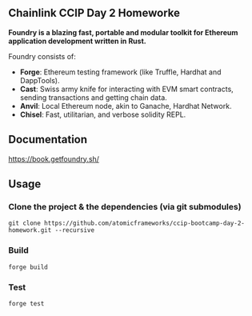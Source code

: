 ## Chainlink CCIP Day 2 Homeworke

**Foundry is a blazing fast, portable and modular toolkit for Ethereum application development written in Rust.**

Foundry consists of:

-   **Forge**: Ethereum testing framework (like Truffle, Hardhat and DappTools).
-   **Cast**: Swiss army knife for interacting with EVM smart contracts, sending transactions and getting chain data.
-   **Anvil**: Local Ethereum node, akin to Ganache, Hardhat Network.
-   **Chisel**: Fast, utilitarian, and verbose solidity REPL.

## Documentation

https://book.getfoundry.sh/

## Usage

### Clone the project & the dependencies (via git submodules)
```shell
git clone https://github.com/atomicframeworks/ccip-bootcamp-day-2-homework.git --recursive
```

### Build

```shell
forge build
```

### Test

```shell
forge test
```

